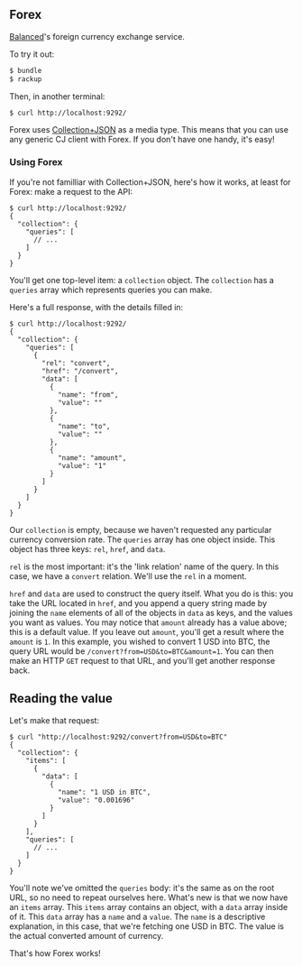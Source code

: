 ## Forex

[Balanced](http://balancedpayments.com)'s foreign currency exchange service.

To try it out:

```bash
$ bundle
$ rackup
```

Then, in another terminal:

```
$ curl http://localhost:9292/
```

Forex uses [Collection+JSON](http://amundsen.com/media-types/collection/) as a
media type. This means that you can use any generic CJ client with Forex. If
you don't have one handy, it's easy!

### Using Forex

If you're not familliar with Collection+JSON, here's how it works, at least
for Forex: make a request to the API:

```
$ curl http://localhost:9292/
{
  "collection": {
    "queries": [
      // ...
    ]
  }
}
```

You'll get one top-level item: a `collection` object. The `collection` has a
`queries` array which represents queries you can make.

Here's a full response, with the details filled in:

```
$ curl http://localhost:9292/
{
  "collection": {
    "queries": [
      {
        "rel": "convert",
        "href": "/convert",
        "data": [
          {
            "name": "from",
            "value": ""
          },
          {
            "name": "to",
            "value": ""
          },
          {
            "name": "amount",
            "value": "1"
          }
        ]
      }
    ]
  }
}
```

Our `collection` is empty, because we haven't requested any particular currency
conversion rate. The `queries` array has one object inside. This object has
three keys: `rel`, `href`, and `data`.

`rel` is the most important: it's the 'link relation' name of the query. In
this case, we have a `convert` relation. We'll use the `rel` in a moment.

`href` and `data` are used to construct the query itself. What you do is
this: you take the URL located in `href`, and you append a query string made
by joining the `name` elements of all of the objects in `data` as keys, and the
values you want as values. You may notice that `amount` already has a value
above; this is a default value. If you leave out `amount`, you'll get a result
where the `amount` is `1`. In this example, you wished to convert 1 USD into
BTC, the query URL would be `/convert?from=USD&to=BTC&amount=1`. You can then
make an HTTP `GET` request to that URL, and you'll get another response back.

## Reading the value

Let's make that request:

```
$ curl "http://localhost:9292/convert?from=USD&to=BTC"
{
  "collection": {
    "items": [
      {
        "data": [
          {
            "name": "1 USD in BTC",
            "value": "0.001696"
          }
        ]
      }
    ],
    "queries": [
      // ...
    ]
  }
}
```

You'll note we've omitted the `queries` body: it's the same as on the root
URL, so no need to repeat ourselves here. What's new is that we now have an
`items` array. This `items` array contains an object, with a `data` array
inside of it. This `data` array has a `name` and a `value`. The `name` is
a descriptive explanation, in this case, that we're fetching one USD in BTC.
The value is the actual converted amount of currency.

That's how Forex works!

